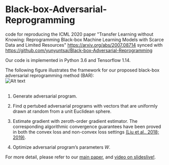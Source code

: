 # Black-box-Adversarial-Reprogramming
code for reproducing the ICML 2020 paper "Transfer Learning without Knowing: Reprogramming Black-box Machine Learning Models with Scarce Data and Limited Resources" https://arxiv.org/abs/2007.08714 synced with https://github.com/yunyuntsai/Black-box-Adversarial-Reprogramming

Our code is implemented in Python 3.6 and Tensorflow 1.14. 

The following figure illustrates the framework for our proposed black-box adversarial reprogramming method (BAR): <br/>
![Alt text](https://user-images.githubusercontent.com/20013955/89761762-b2e55880-db21-11ea-93f8-db0cef7800c3.png)<br/>
<br/>

1. Generate adversarial program. <br/>

2. Find _q_ pertubed adversarial programs with vectors that are uniformly drawn at random
from a unit Euclidean sphere. <br/>

3. Estimate gradient with zeroth-order gradient estimator. The corresponding algorithmic convergence guarantees have been proved in both the convex loss and non-convex loss settings [(Liu et al., 2018; 2019)](https://arxiv.org/pdf/1805.10367.pdf).<br/> 

4. Optimize adversarial program’s parameters _W_. <br/>

For more detail, please refer to our [main paper](https://proceedings.icml.cc/static/paper_files/icml/2020/3642-Paper.pdf), and [video on slideslive!](https://slideslive.com/38928106/transfer-learning-without-knowing-reprogramming-blackbox-machine-learning-models-with-scarce-data-and-limited-resources?ref=speaker-31425-latest).
